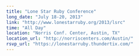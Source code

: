 ```yaml
---
title: "Lone Star Ruby Conference"
long_date: "July 18-20, 2013"
link: "http://www.lonestarruby.org/2013/lsrc"
time: "All Day"
location: "Norris Conf. Center, Austin, TX"
location_url: "http://norriscenters.com/Austin/"
rsvp_url: "https://lonestarruby.thundertix.com/"
---
```


